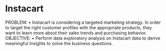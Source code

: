 # Instacart
PROBLEM:  • Instacart is considering a targeted marketing strategy.  In order to target the right customer profiles with the appropriate products, they want to learn more about their sales trends and purchasing behavior.  OBJECTIVE:  • Perform data exploratory analysis on Instacart data to derive meaningful Insights to solve the business questions.
